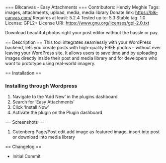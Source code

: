 === Blkcanvas - Easy Attachments ===
Contributors: Henzly Meghie
Tags: images, attachments, upload, media, media library
Donate link: https://blk-canvas.com/
Requires at least: 5.2.4
Tested up to: 5.3
Stable tag: 1.0
License: GPL2+
License URI: https://www.gnu.org/licenses/gpl-2.0.txt

Download beautiful photos right your post editor without the hassle or pay.

== Description ==
This tool integrates seamlessly with your WordPress backend, lets you create posts with high-quality FREE photos – without ever leaving your WordPress site. It allows users to save time and by uploading images directly inside their post and media library and for developers who want to prototype using real-world imagery.

== Installation ==
### Installing through Wordpress
1. Navigate to the ‘Add New’ in the plugins dashboard
2. Search for ‘Easy Attachments’
3. Click ‘Install Now’
4. Activate the plugin on the Plugin dashboard

== Screenshots ==
1. Gutenberg Page/Post edit add image as featured image, insert into post or download into media library

== Changelog ==
- Initial Commit